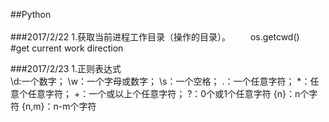 ##Python<br><br>
###2017/2/22
1.获取当前进程工作目录（操作的目录）。
　　os.getcwd()　　　#get current work direction

###2017/2/23
1.正则表达式<br>
  \d:一个数字；
  \w：一个字母或数字；
  \s：一个空格；
  .：一个任意字符；
  *：任意个任意字符；
  +：一个或以上个任意字符；
  ?：0个或1个任意字符
  {n}：n个字符
  {n,m}：n-m个字符
  
